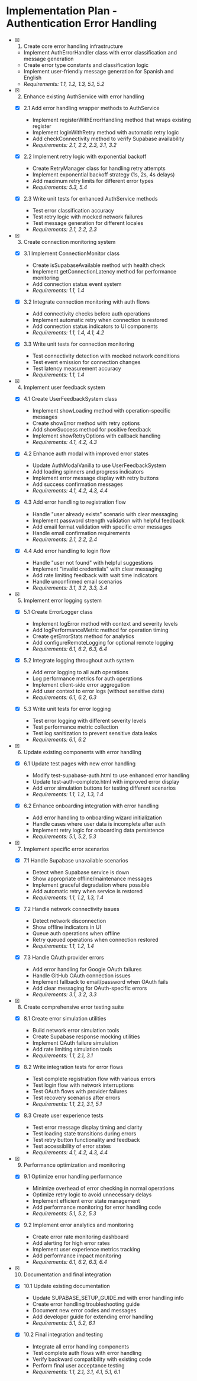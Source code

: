 # Implementation Plan - Authentication Error Handling

- [x] 1. Create core error handling infrastructure





  - Implement AuthErrorHandler class with error classification and message generation
  - Create error type constants and classification logic
  - Implement user-friendly message generation for Spanish and English
  - _Requirements: 1.1, 1.2, 1.3, 5.1, 5.2_

- [x] 2. Enhance existing AuthService with error handling





  - [x] 2.1 Add error handling wrapper methods to AuthService


    - Implement registerWithErrorHandling method that wraps existing register
    - Implement loginWithRetry method with automatic retry logic
    - Add checkConnectivity method to verify Supabase availability
    - _Requirements: 2.1, 2.2, 2.3, 3.1, 3.2_

  - [x] 2.2 Implement retry logic with exponential backoff


    - Create RetryManager class for handling retry attempts
    - Implement exponential backoff strategy (1s, 2s, 4s delays)
    - Add maximum retry limits for different error types
    - _Requirements: 5.3, 5.4_

  - [x] 2.3 Write unit tests for enhanced AuthService methods








    - Test error classification accuracy
    - Test retry logic with mocked network failures
    - Test message generation for different locales
    - _Requirements: 2.1, 2.2, 2.3_

- [x] 3. Create connection monitoring system





  - [x] 3.1 Implement ConnectionMonitor class


    - Create isSupabaseAvailable method with health check
    - Implement getConnectionLatency method for performance monitoring
    - Add connection status event system
    - _Requirements: 1.1, 1.4_

  - [x] 3.2 Integrate connection monitoring with auth flows


    - Add connectivity checks before auth operations
    - Implement automatic retry when connection is restored
    - Add connection status indicators to UI components
    - _Requirements: 1.1, 1.4, 4.1, 4.2_

  - [x] 3.3 Write unit tests for connection monitoring






    - Test connectivity detection with mocked network conditions
    - Test event emission for connection changes
    - Test latency measurement accuracy
    - _Requirements: 1.1, 1.4_

- [x] 4. Implement user feedback system














  - [x] 4.1 Create UserFeedbackSystem class




    - Implement showLoading method with operation-specific messages
    - Create showError method with retry options
    - Add showSuccess method for positive feedback
    - Implement showRetryOptions with callback handling
    - _Requirements: 4.1, 4.2, 4.3_


  - [x] 4.2 Enhance auth modal with improved error states









    - Update AuthModalVanilla to use UserFeedbackSystem
    - Add loading spinners and progress indicators
    - Implement error message display with retry buttons
    - Add success confirmation messages
    - _Requirements: 4.1, 4.2, 4.3, 4.4_

  - [x] 4.3 Add error handling to registration flow





    - Handle "user already exists" scenario with clear messaging
    - Implement password strength validation with helpful feedback
    - Add email format validation with specific error messages
    - Handle email confirmation requirements
    - _Requirements: 2.1, 2.2, 2.4_

  - [x] 4.4 Add error handling to login flow




    - Handle "user not found" with helpful suggestions
    - Implement "invalid credentials" with clear messaging
    - Add rate limiting feedback with wait time indicators
    - Handle unconfirmed email scenarios
    - _Requirements: 3.1, 3.2, 3.3, 3.4_

- [x] 5. Implement error logging system





  - [x] 5.1 Create ErrorLogger class


    - Implement logError method with context and severity levels
    - Add logPerformanceMetric method for operation timing
    - Create getErrorStats method for analytics
    - Add configureRemoteLogging for optional remote logging
    - _Requirements: 6.1, 6.2, 6.3, 6.4_

  - [x] 5.2 Integrate logging throughout auth system


    - Add error logging to all auth operations
    - Log performance metrics for auth operations
    - Implement client-side error aggregation
    - Add user context to error logs (without sensitive data)
    - _Requirements: 6.1, 6.2, 6.3_

  - [x] 5.3 Write unit tests for error logging






    - Test error logging with different severity levels
    - Test performance metric collection
    - Test log sanitization to prevent sensitive data leaks
    - _Requirements: 6.1, 6.2_

- [x] 6. Update existing components with error handling





  - [x] 6.1 Update test pages with new error handling


    - Modify test-supabase-auth.html to use enhanced error handling
    - Update test-auth-complete.html with improved error display
    - Add error simulation buttons for testing different scenarios
    - _Requirements: 1.1, 1.2, 1.3, 1.4_

  - [x] 6.2 Enhance onboarding integration with error handling


    - Add error handling to onboarding wizard initialization
    - Handle cases where user data is incomplete after auth
    - Implement retry logic for onboarding data persistence
    - _Requirements: 5.1, 5.2, 5.3_

- [x] 7. Implement specific error scenarios





  - [x] 7.1 Handle Supabase unavailable scenarios


    - Detect when Supabase service is down
    - Show appropriate offline/maintenance messages
    - Implement graceful degradation where possible
    - Add automatic retry when service is restored
    - _Requirements: 1.1, 1.2, 1.3, 1.4_

  - [x] 7.2 Handle network connectivity issues


    - Detect network disconnection
    - Show offline indicators in UI
    - Queue auth operations when offline
    - Retry queued operations when connection restored
    - _Requirements: 1.1, 1.2, 1.4_

  - [x] 7.3 Handle OAuth provider errors


    - Add error handling for Google OAuth failures
    - Handle GitHub OAuth connection issues
    - Implement fallback to email/password when OAuth fails
    - Add clear messaging for OAuth-specific errors
    - _Requirements: 3.1, 3.2, 3.3_

- [x] 8. Create comprehensive error testing suite







  - [x] 8.1 Create error simulation utilities



    - Build network error simulation tools
    - Create Supabase response mocking utilities
    - Implement OAuth failure simulation
    - Add rate limiting simulation tools
    - _Requirements: 1.1, 2.1, 3.1_

  - [x] 8.2 Write integration tests for error flows





    - Test complete registration flow with various errors
    - Test login flow with network interruptions
    - Test OAuth flows with provider failures
    - Test recovery scenarios after errors
    - _Requirements: 1.1, 2.1, 3.1, 5.1_

  - [x] 8.3 Create user experience tests






    - Test error message display timing and clarity
    - Test loading state transitions during errors
    - Test retry button functionality and feedback
    - Test accessibility of error states
    - _Requirements: 4.1, 4.2, 4.3, 4.4_

- [x] 9. Performance optimization and monitoring







  - [x] 9.1 Optimize error handling performance



    - Minimize overhead of error checking in normal operations
    - Optimize retry logic to avoid unnecessary delays
    - Implement efficient error state management
    - Add performance monitoring for error handling code
    - _Requirements: 5.1, 5.2, 5.3_

  - [x] 9.2 Implement error analytics and monitoring


    - Create error rate monitoring dashboard
    - Add alerting for high error rates
    - Implement user experience metrics tracking
    - Add performance impact monitoring
    - _Requirements: 6.1, 6.2, 6.3, 6.4_

- [x] 10. Documentation and final integration








  - [x] 10.1 Update existing documentation


    - Update SUPABASE_SETUP_GUIDE.md with error handling info
    - Create error handling troubleshooting guide
    - Document new error codes and messages
    - Add developer guide for extending error handling
    - _Requirements: 5.1, 5.2, 6.1_

  - [x] 10.2 Final integration and testing









    - Integrate all error handling components
    - Test complete auth flows with error handling
    - Verify backward compatibility with existing code
    - Perform final user acceptance testing
    - _Requirements: 1.1, 2.1, 3.1, 4.1, 5.1, 6.1_
